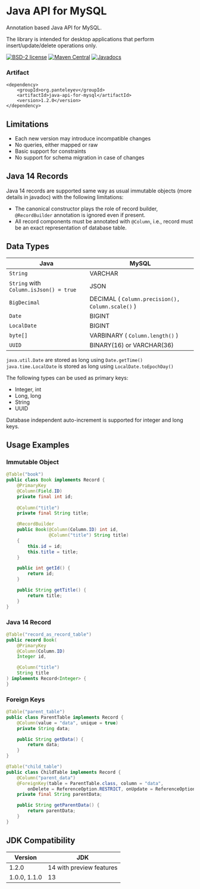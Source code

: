 # Java API for MySQL

Annotation based Java API for MySQL.

The library is intended for desktop applications that perform insert/update/delete operations only. 

[![BSD-2 license](https://img.shields.io/badge/License-BSD--2-informational.svg)](LICENSE)
[![Maven Central](https://maven-badges.herokuapp.com/maven-central/org.panteleyev/java-api-for-mysql/badge.svg)](https://maven-badges.herokuapp.com/maven-central/org.panteleyev/java-api-for-mysql/)
[![Javadocs](http://www.javadoc.io/badge/org.panteleyev/java-api-for-mysql.svg)](http://www.javadoc.io/doc/org.panteleyev/java-api-for-mysql)

### Artifact

```
<dependency>
    <groupId>org.panteleyev</groupId>
    <artifactId>java-api-for-mysql</artifactId>
    <version>1.2.0</version>
</dependency>
```

## Limitations

* Each new version may introduce incompatible changes
* No queries, either mapped or raw
* Basic support for constraints
* No support for schema migration in case of changes

## Java 14 Records

Java 14 records are supported same way as usual immutable objects (more details in javadoc) with the following 
limitations:
* The canonical constructor plays the role of record builder, ```@RecordBuilder``` annotation is ignored even if
present.
* All record components must be annotated with ```@Column```, i.e., record must be an exact
representation of database table.

## Data Types

Java | MySQL
-----|-------
```String```|VARCHAR
```String``` with ```Column.isJson() = true```|JSON
```BigDecimal```|DECIMAL ( ```Column.precision(), Column.scale()``` )
```Date```|BIGINT
```LocalDate```|BIGINT
```byte[]```|VARBINARY ( ```Column.length()``` )
```UUID```|BINARY(16) or VARCHAR(36)

```java.util.Date``` are stored as long using ```Date.getTime()```
```java.time.LocalDate``` is stored as long using ```LocalDate.toEpochDay()```

The following types can be used as primary keys:
* Integer, int
* Long, long
* String
* UUID

Database independent auto-increment is supported for integer and long keys.

## Usage Examples

### Immutable Object

```java
@Table("book")
public class Book implements Record {
    @PrimaryKey
    @Column(Field.ID)
    private final int id;
    
    @Column("title")
    private final String title;

    @RecordBuilder
    public Book(@Column(Column.ID) int id, 
                @Column("title") String title) 
    {
        this.id = id;
        this.title = title;
    }

    public int getId() {
        return id;
    }

    public String getTitle() {
        return title;
    }
}
```

### Java 14 Record

```java
@Table("record_as_record_table")
public record Book(
    @PrimaryKey
    @Column(Column.ID)
    Integer id,

    @Column("title")
    String title
) implements Record<Integer> {    
}
```

### Foreign Keys

```java
@Table("parent_table")
public class ParentTable implements Record {
    @Column(value = "data", unique = true)
    private String data;

    public String getData() {
        return data;
    }
}

@Table("child_table")
public class ChildTable implements Record {
    @Column("parent_data")
    @ForeignKey(table = ParentTable.class, column = "data",
        onDelete = ReferenceOption.RESTRICT, onUpdate = ReferenceOption.CASCADE)
    private final String parentData;

    public String getParentData() {
        return parentData;
    }
}
```
## JDK Compatibility

| Version | JDK |
|---|---|
|1.2.0|14 with preview features|
|1.0.0, 1.1.0|13|